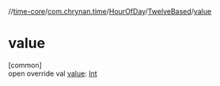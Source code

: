 //[time-core](../../../../index.md)/[com.chrynan.time](../../index.md)/[HourOfDay](../index.md)/[TwelveBased](index.md)/[value](value.md)

# value

[common]\
open override val [value](value.md): [Int](https://kotlinlang.org/api/latest/jvm/stdlib/kotlin/-int/index.html)
